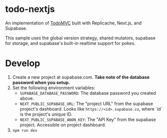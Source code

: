 # todo-nextjs

An implementation of [TodoMVC](https://todomvc.com/) built with Replicache, Next.js, and Supabase.

This sample uses the global version strategy, shared mutators, supabase for storage, and supabase's built-in realtime support for pokes.

# Develop

<ol>
 <li>Create a new project at supabase.com. <b>Take note of the database password when you setup.</b></li>
 <li>Set the following environment variables:
   <ul>
     <li><code>SUPABASE_DATABASE_PASSWORD</code>: The database password you created above.</li>
     <li><code>NEXT_PUBLIC_SUPABASE_URL</code>: The "project URL" from the supabase project's dashboard. Looks like <code>https://&lt;id&gt;.supabase.co</code>, where `id` is the project's unique ID.</li>
     <li><code>NEXT_PUBLIC_SUPABASE_ANON_KEY</code>: The "API Key" from the supabase project. Accessible on project dashboard.</li>
    </ul>
  </li>
  <li><code>npm run dev</code></li>
</ol>
